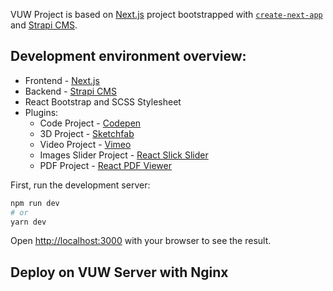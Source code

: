 VUW Project is based on [Next.js](https://nextjs.org/) project bootstrapped with [`create-next-app`](https://github.com/vercel/next.js/tree/canary/packages/create-next-app) and [Strapi CMS](https://strapi.io/).

## Development environment overview:
  * Frontend - [Next.js](https://nextjs.org/)
  * Backend - [Strapi CMS](https://strapi.io/)
  * React Bootstrap and SCSS Stylesheet
  * Plugins:
    - Code Project - [Codepen](https://codepen.io/)
    - 3D Project - [Sketchfab](https://sketchfab.com/)
    - Video Project - [Vimeo](https://vimeo.com/)
    - Images Slider Project - [React Slick Slider](https://react-slick.neostack.com/)
    - PDF Project - [React PDF Viewer](https://react-pdf-viewer.dev/)


First, run the development server:

```bash
npm run dev
# or
yarn dev
```

Open [http://localhost:3000](http://localhost:3000) with your browser to see the result.

## Deploy on VUW Server with Nginx
